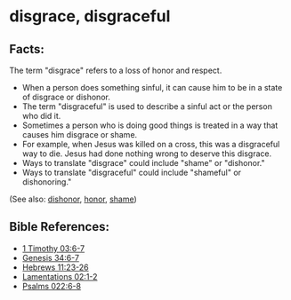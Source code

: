 # disgrace, disgraceful #

## Facts: ##

The term "disgrace" refers to a loss of honor and respect.

* When a person does something sinful, it can cause him to be in a state of disgrace or dishonor.
* The term "disgraceful" is used to describe a sinful act or the person who did it.
* Sometimes a person who is doing good things is treated in a way that causes him disgrace or shame.
* For example, when Jesus was killed on a cross, this was a disgraceful way to die. Jesus had done nothing wrong to deserve this disgrace.
* Ways to translate "disgrace" could include "shame" or "dishonor."
* Ways to translate "disgraceful" could include "shameful" or dishonoring."

(See also: [dishonor](../other/dishonor.md), [honor](../other/honor.md), [shame](../other/shame.md))

## Bible References: ##

* [1 Timothy 03:6-7](en/tn/1ti/help/03/06)
* [Genesis 34:6-7](en/tn/gen/help/34/06)
* [Hebrews 11:23-26](en/tn/heb/help/11/23)
* [Lamentations 02:1-2](en/tn/lam/help/02/01)
* [Psalms 022:6-8](en/tn/psa/help/22/06)